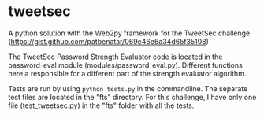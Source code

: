# tweetsec

A python solution with the Web2py framework for the TweetSec challenge (https://gist.github.com/patbenatar/069e46e6a34d65f35108)


The TweetSec Password Strength Evaluator code is located in the password_eval module (modules/password_eval.py). Different functions here a responsible for a different part of the strength evaluator algorithm.

Tests are run by using `python tests.py` in the commandline. The separate test files are located in the "fts" directory. For this challenge, I have only one file (test_tweetsec.py) in the "fts" folder with all the tests.

 